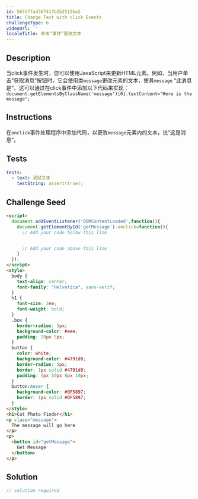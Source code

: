 ```yaml
---
id: 587d7fad367417b2b2512be2
title: Change Text with click Events
challengeType: 6
videoUrl: ''
localeTitle: 单击“事件”更改文本
---
```


## Description
<section id="description">当click事件发生时，您可以使用JavaScript来更新HTML元素。例如，当用户单击“获取消息”按钮时，它会使用类<code>message</code>更改元素的文本，使其<code>message</code> “此消息是”。这可以通过在click事件中添加以下代码来实现： <code>document.getElementsByClassName(&#39;message&#39;)[0].textContent=&quot;Here is the message&quot;;</code> </section>

## Instructions
<section id="instructions">在<code>onclick</code>事件处理程序中添加代码，以更改<code>message</code>元素内的文本，说“这是消息”。 </section>

## Tests
<section id='tests'>

```yml
tests:
  - text: 測試文本
    testString: assert(true);

```

</section>

## Challenge Seed
<section id='challengeSeed'>

<div id='html-seed'>

```html
<script>
  document.addEventListener('DOMContentLoaded',function(){
    document.getElementById('getMessage').onclick=function(){
      // Add your code below this line


      // Add your code above this line
    }
  });
</script>
<style>
  body {
    text-align: center;
    font-family: "Helvetica", sans-serif;
  }
  h1 {
    font-size: 2em;
    font-weight: bold;
  }
  .box {
    border-radius: 5px;
    background-color: #eee;
    padding: 20px 5px;
  }
  button {
    color: white;
    background-color: #4791d0;
    border-radius: 5px;
    border: 1px solid #4791d0;
    padding: 5px 10px 8px 10px;
  }
  button:hover {
    background-color: #0F5897;
    border: 1px solid #0F5897;
  }
</style>
<h1>Cat Photo Finder</h1>
<p class="message">
  The message will go here
</p>
<p>
  <button id="getMessage">
    Get Message
  </button>
</p>

```

</div>



</section>

## Solution
<section id='solution'>

```js
// solution required
```
</section>
